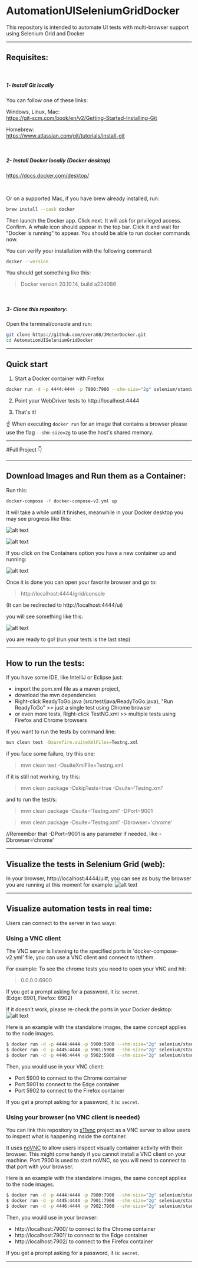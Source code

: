 # AutomationUISeleniumGridDocker
This repository is intended to automate UI tests with multi-browser support using Selenium Grid and Docker

___

## Requisites:
<br/>

##### 1- Install Git locally
You can follow one of these links:  

Windows, Linux, Mac:  
https://git-scm.com/book/en/v2/Getting-Started-Installing-Git

Homebrew:  
https://www.atlassian.com/git/tutorials/install-git

<br/>

##### 2- Install Docker locally (Docker desktop)
https://docs.docker.com/desktop/

<br/>

Or on a supported Mac, if you have brew already installed, run:
```sh
brew install --cask docker
```
Then launch the Docker app. Click next. It will ask for privileged access. Confirm. A whale icon should appear in the top bar. Click it and wait for "Docker is running" to appear. You should be able to run docker commands now.

You can verify your installation with the following command:
```sh
docker --version
```
You should get something like this:
>Docker version 20.10.14, build a224086

<br/>

##### 3- Clone this repository:
Open the terminal/console and run:
```sh
git clone https://github.com/cvera08/JMeterDocker.git
cd AutomationUISeleniumGridDocker
```

---

## Quick start

1. Start a Docker container with Firefox

```bash
docker run -d -p 4444:4444 -p 7900:7900 --shm-size="2g" selenium/standalone-firefox:4.1.4-20220427
```

2. Point your WebDriver tests to http://localhost:4444

3. That's it!

:point_up: When executing `docker run` for an image that contains a browser please use
the flag `--shm-size=2g` to use the host's shared memory.

___

#Full Project :point_down:

___

## Download Images and Run them as a Container:

Run this:
```sh
docker-compose -f docker-compose-v2.yml up
```
It will take a while until it finishes, meanwhile in your Docker desktop you may see progress like this:

![alt text](https://i.ibb.co/cxCtt7P/Images-Docker-Desktop.png)

![alt text](https://i.ibb.co/2nsHtVD/Images-Docker-Desktop.png)

If you click on the Containers option you have a new container up and running:  

![alt text](https://i.ibb.co/09g1TPT/Containers-Docker-Desktop.png)

Once it is done you can open your favorite browser and go to:

> http://localhost:4444/grid/console

(It can be redirected to http://localhost:4444/ui)

you will see something like this:

![alt text](https://i.ibb.co/L8GTfyS/Selenium-Grid.png)

you are ready to go! (run your tests is the last step)

___

## How to run the tests:
If you have some IDE, like IntelliJ or Eclipse just:
- import the pom.xml file as a maven project, 
- download the mvn dependencies
- Right-click ReadyToGo.java (src/test/java/ReadyToGo.java), "Run ReadyToGo" >> just a single test using Chrome browser
- or even more tests, Right-click TestNG.xml >> multiple tests using Firefox and Chrome browsers

If you want to run the tests by command line:
```sh
mvn clean test -Dsurefire.suiteXmlFiles=Testng.xml
```

if you face some failure, try this one:
> mvn clean test -DsuiteXmlFile=Testng.xml 

if it is still not working, try this:
>mvn clean package -DskipTests=true -Dsuite=‘Testng.xml’  

and to run the test/s:
> mvn clean package -Dsuite=‘Testng.xml’ -DPort=9001  

> mvn clean package -Dsuite=‘Testng.xml’ -Dbrowser='chrome'  

//Remember that -DPort=9001 is any parameter if needed, like -Dbrowser=‘chrome’

___

## Visualize the tests in Selenium Grid (web):
In your browser, http://localhost:4444/ui#, you can see as busy the browser you are running at this moment
for example:
![alt text](https://i.ibb.co/dLhN4CJ/Selenium-Grid.png)

___

## Visualize automation tests in real time:

Users can connect to the server in two ways:

### Using a VNC client

The VNC server is listening to the specified ports in 'docker-compose-v2.yml' file, you can use a VNC client and connect to it/them. 

For example: To see the chrome tests you need to open your VNC and hit:
> 0.0.0.0:6900

If you get a prompt asking for a password, it is: `secret`.  
(Edge: 6901, Firefox: 6902)

If it doesn't work, please re-check the ports in your Docker desktop:
![alt text](https://i.ibb.co/gmkff7h/Containers-Docker-Desktop.png)


Here is an example with the standalone images, the same concept applies to the node images.
``` bash
$ docker run -d -p 4444:4444 -p 5900:5900 --shm-size="2g" selenium/standalone-chrome:4.1.4-20220427
$ docker run -d -p 4445:4444 -p 5901:5900 --shm-size="2g" selenium/standalone-edge:4.1.4-20220427
$ docker run -d -p 4446:4444 -p 5902:5900 --shm-size="2g" selenium/standalone-firefox:4.1.4-20220427
```

Then, you would use in your VNC client:
- Port 5900 to connect to the Chrome container
- Port 5901 to connect to the Edge container
- Port 5902 to connect to the Firefox container

If you get a prompt asking for a password, it is: `secret`. 

### Using your browser (no VNC client is needed)

You can link this repository to [x11vnc](https://github.com/LibVNC/x11vnc) project as a VNC server to allow users to inspect what is happening
inside the container.

It uses [noVNC](https://github.com/novnc/noVNC) to allow users inspect visually container activity with
their browser. This might come handy if you cannot install a VNC client on your machine. Port 7900 is used to start
noVNC, so you will need to connect to that port with your browser.

Here is an example with the standalone images, the same concept applies to the node images.
``` bash
$ docker run -d -p 4444:4444 -p 7900:7900 --shm-size="2g" selenium/standalone-chrome:4.1.4-20220427
$ docker run -d -p 4445:4444 -p 7901:7900 --shm-size="2g" selenium/standalone-edge:4.1.4-20220427
$ docker run -d -p 4446:4444 -p 7902:7900 --shm-size="2g" selenium/standalone-firefox:4.1.4-20220427
```

Then, you would use in your browser:
- http://localhost:7900/ to connect to the Chrome container
- http://localhost:7901/ to connect to the Edge container
- http://localhost:7902/ to connect to the Firefox container

If you get a prompt asking for a password, it is: `secret`.

___
